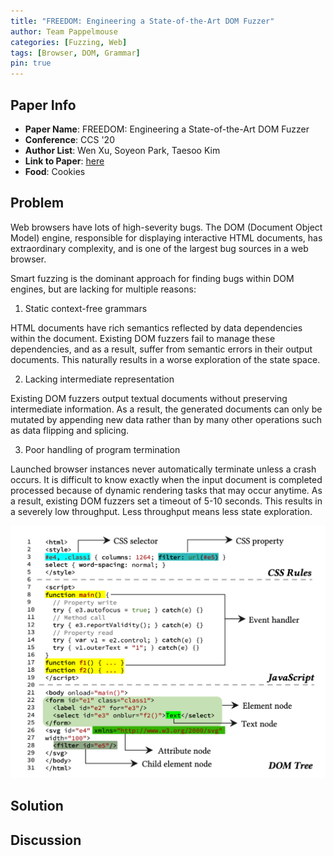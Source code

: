 ```yaml
---
title: "FREEDOM: Engineering a State-of-the-Art DOM Fuzzer"
author: Team Pappelmouse
categories: [Fuzzing, Web]
tags: [Browser, DOM, Grammar]
pin: true
---
```


## Paper Info
- **Paper Name**: FREEDOM: Engineering a State-of-the-Art DOM Fuzzer
- **Conference**: CCS '20
- **Author List**: Wen Xu, Soyeon Park, Taesoo Kim
- **Link to Paper**: [here](https://gts3.org/assets/papers/2020/xu:freedom.pdf)
- **Food**: Cookies

## Problem

Web browsers have lots of high-severity bugs.
The DOM (Document Object Model) engine, responsible for displaying interactive HTML documents, has extraordinary complexity, and is one of the largest bug sources in a web browser.

Smart fuzzing is the dominant approach for finding bugs within DOM engines, but are lacking for multiple reasons:

1. Static context-free grammars

HTML documents have rich semantics reflected by data dependencies within the document.
Existing DOM fuzzers fail to manage these dependencies, and as a result, suffer from semantic errors in their output documents.
This naturally results in a worse exploration of the state space.

2. Lacking intermediate representation

Existing DOM fuzzers output textual documents without preserving intermediate information.
As a result, the generated documents can only be mutated by appending new data rather than by many other operations such as data flipping and splicing.

3. Poor handling of program termination

Launched browser instances never automatically terminate unless a crash occurs.
It is difficult to know exactly when the input document is completed processed because of dynamic rendering tasks that may occur anytime.
As a result, existing DOM fuzzers set a timeout of 5-10 seconds.
This results in a severely low throughput.
Less throughput means less state exploration.

![](/assets/img/2021-03-31-freedom-dom-fuzzer/figure_1.png)

## Solution

## Discussion
